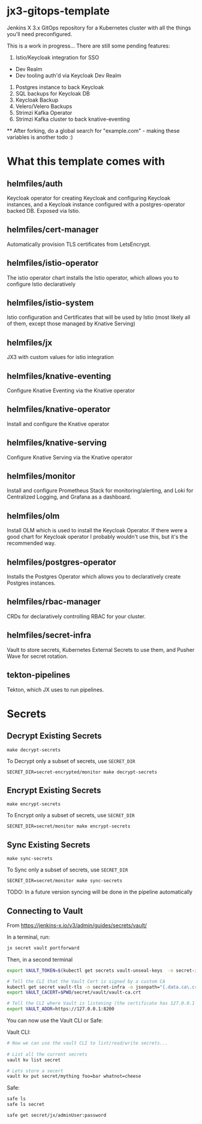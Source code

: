 # jx3-gitops-template

Jenkins X 3.x GitOps repository for a Kubernetes cluster with all the things you'll need preconfigured.

This is a work in progress... There are still some pending features:

1. Istio/Keycloak integration for SSO
  * Dev Realm
  * Dev tooling auth'd via Keycloak Dev Realm
1. Postgres instance to back Keycloak
1. SQL backups for Keycloak DB
1. Keycloak Backup
1. Velero/Velero Backups
1. Strimzi Kafka Operator
1. Strimzi Kafka cluster to back knative-eventing

** After forking, do a global search for "example.com" - making these variables is another todo :)

# What this template comes with

## helmfiles/auth

Keycloak operator for creating Keycloak and configuring Keycloak instances, and a Keycloak instance configured with a postgres-operator backed DB. Exposed via Istio.

## helmfiles/cert-manager

Automatically provision TLS certificates from LetsEncrypt.

## helmfiles/istio-operator

The istio operator chart installs the Istio operator, which allows you to configure Istio declaratively

## helmfiles/istio-system

Istio configuration and Certificates that will be used by Istio (most likely all of them, except those managed by Knative Serving)

## helmfiles/jx

JX3 with custom values for istio integration

## helmfiles/knative-eventing

Configure Knative Eventing via the Knative operator

## helmfiles/knative-operator

Install and configure the Knative operator

## helmfiles/knative-serving

Configure Knative Serving via the Knative operator

## helmfiles/monitor

Install and configure Prometheus Stack for monitoring/alerting, and Loki for Centralized Logging, and Grafana as a dashboard.

## helmfiles/olm

Install OLM which is used to install the Keycloak Operator. If there were a good chart for Keycloak operator I probably wouldn't use this, but it's the recommended way.

## helmfiles/postgres-operator

Installs the Postgres Operator which allows you to declaratively create Postgres instances.

## helmfiles/rbac-manager

CRDs for declaratively controlling RBAC for your cluster.

## helmfiles/secret-infra

Vault to store secrets, Kubernetes External Secrets to use them, and Pusher Wave for secret rotation.

## tekton-pipelines

Tekton, which JX uses to run pipelines.

# Secrets

## Decrypt Existing Secrets

```
make decrypt-secrets
```

To Decrypt only a subset of secrets, use `SECRET_DIR`

```
SECRET_DIR=secret-encrypted/monitor make decrypt-secrets
```

## Encrypt Existing Secrets

```
make encrypt-secrets
```

To Encrypt only a subset of secrets, use `SECRET_DIR`

```
SECRET_DIR=secret/monitor make encrypt-secrets
```


## Sync Existing Secrets

```
make sync-secrets
```

To Sync only a subset of secrets, use `SECRET_DIR`

```
SECRET_DIR=secret/monitor make sync-secrets
```

TODO: In a future version syncing will be done in the pipeline automatically

## Connecting to Vault

From https://jenkins-x.io/v3/admin/guides/secrets/vault/

In a terminal, run:

```bash
jx secret vault portforward
```

Then, in a second terminal

```bash
export VAULT_TOKEN=$(kubectl get secrets vault-unseal-keys  -n secret-infra -o jsonpath={.data.vault-root} | base64 --decode)

# Tell the CLI that the Vault Cert is signed by a custom CA
kubectl get secret vault-tls -n secret-infra -o jsonpath="{.data.ca\.crt}" | base64 --decode > $PWD/secret/vault/vault-ca.crt
export VAULT_CACERT=$PWD/secret/vault/vault-ca.crt

# Tell the CLI where Vault is listening (the certificate has 127.0.0.1 as well as alternate names)
export VAULT_ADDR=https://127.0.0.1:8200
```

You can now use the Vault CLI or Safe:

Vault CLI:

```bash
# Now we can use the vault CLI to list/read/write secrets...
                                           
# List all the current secrets
vault kv list secret

# Lets store a secert
vault kv put secret/mything foo=bar whatnot=cheese
```

Safe:

```bash
safe ls
safe ls secret

safe get secret/jx/adminUser:password
```
